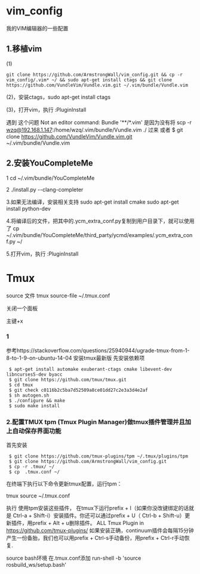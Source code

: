# vim_config
我的VIM编辑器的一些配置
## 1.移植vim

(1)
```
git clone https://github.com/ArmstrongWall/vim_config.git && cp -r vim_config/.vim* ~/ && sudo apt-get install ctags && git clone https://github.com/VundleVim/Vundle.vim.git ~/.vim/bundle/Vundle.vim 
```
(2)，安装ctags，sudo apt-get install ctags

(3)，打开vim，执行
:PluginInstall

遇到 这个问题  Not an editor command: Bundle '**/*.vim'
是因为没有将
scp -r  wzq@192.168.1.147:/home/wzq/.vim/bundle/Vundle.vim  ./
过来
或者 $ git clone https://github.com/VundleVim/Vundle.vim.git ~/.vim/bundle/Vundle.vim 

## 2.安装YouCompleteMe
 
1 cd ~/.vim/bundle/YouCompleteMe
 
2 ./install.py --clang-completer

3.如果无法编译，安装相关支持
sudo apt-get install cmake
sudo apt-get install python-dev
 
4.将编译后的文件，把其中的.ycm_extra_conf.py复制到用户目录下，就可以使用了
cp ~/.vim/bundle/YouCompleteMe/third_party/ycmd/examples/.ycm_extra_conf.py ~/

5.打开vim，执行
:PluginInstall




# Tmux


source 文件  tmux source-file ~/.tmux.conf

关闭一个面板

主键+x

### 1
参考https://stackoverflow.com/questions/25940944/ugrade-tmux-from-1-8-to-1-9-on-ubuntu-14-04
安装tmux最新版
先安装依赖项
```
 $ apt-get install automake exuberant-ctags cmake libevent-dev libncurses5-dev byacc
 $ git clone https://github.com/tmux/tmux.git
 $ cd tmux
 $ git check c0116b2c5ba7d52509a8ce01dd27c2e3a3d4e2af
 $ sh autogen.sh
 $ ./configure && make 
 $ sudo make install
```
### 2.配置TMUX tpm (Tmux Plugin Manager)做tmux插件管理并且加上自动保存界面功能

首先安装 
```
 $ git clone https://github.com/tmux-plugins/tpm ~/.tmux/plugins/tpm
 $ git clone https://github.com/ArmstrongWall/vim_config.git  
 $ cp -r .tmux/ ~/
 $ cp  .tmux.conf ~/
 ```
          
在终端下执行以下命令更新tmux配置，运行tpm：

tmux source ~/.tmux.conf


执行 使用tpm安装这些插件， 在tmux下运行prefix + I（如果你没改键绑定的话就是 Ctrl-a +  Shift-i）安装插件。你还可以通过prefix + U（ Ctrl-b + Shift-u）更新插件，用prefix + Alt + u删除插件。
ALL Tmux Plugin in  https://github.com/tmux-plugins/
如果安装正确，continuum插件会每隔15分钟产生一份备胎，我们也可以用prefix + Ctrl-s手动备份，用prefix + Ctrl-r手动恢复.

source bash环境 在.tmux.conf添加 run-shell -b 'source rosbuild_ws/setup.bash'



